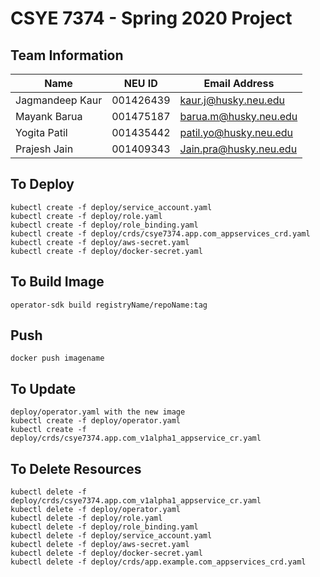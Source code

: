 # CSYE 7374 - Spring 2020  Project

## Team Information

| Name | NEU ID | Email Address |
| --- | --- | --- |
|Jagmandeep Kaur | 001426439|kaur.j@husky.neu.edu |  | | |
|Mayank Barua| 001475187| barua.m@husky.neu.edu|
|Yogita Patil| 001435442|patil.yo@husky.neu.edu |
|Prajesh Jain| 001409343| Jain.pra@husky.neu.edu|

## To Deploy
```
kubectl create -f deploy/service_account.yaml
kubectl create -f deploy/role.yaml
kubectl create -f deploy/role_binding.yaml
kubectl create -f deploy/crds/csye7374.app.com_appservices_crd.yaml
kubectl create -f deploy/aws-secret.yaml
kubectl create -f deploy/docker-secret.yaml
```

## To Build Image
```
operator-sdk build registryName/repoName:tag
```
## Push
```
docker push imagename
```

## To Update 
```
deploy/operator.yaml with the new image
kubectl create -f deploy/operator.yaml
kubectl create -f deploy/crds/csye7374.app.com_v1alpha1_appservice_cr.yaml
```

## To Delete Resources
```
kubectl delete -f deploy/crds/csye7374.app.com_v1alpha1_appservice_cr.yaml
kubectl delete -f deploy/operator.yaml
kubectl delete -f deploy/role.yaml
kubectl delete -f deploy/role_binding.yaml
kubectl delete -f deploy/service_account.yaml
kubectl delete -f deploy/aws-secret.yaml
kubectl delete -f deploy/docker-secret.yaml
kubectl delete -f deploy/crds/app.example.com_appservices_crd.yaml
```
